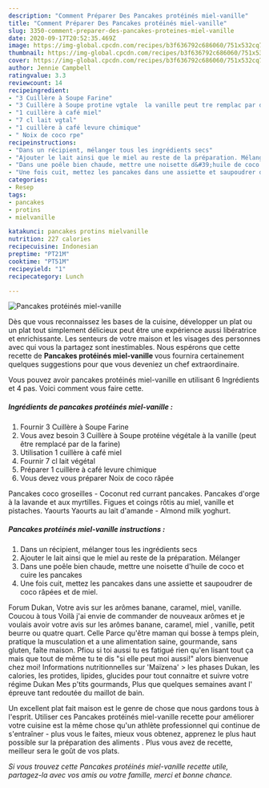 ```yaml
---
description: "Comment Préparer Des Pancakes protéinés miel-vanille"
title: "Comment Préparer Des Pancakes protéinés miel-vanille"
slug: 3350-comment-preparer-des-pancakes-proteines-miel-vanille
date: 2020-09-17T20:52:35.469Z
image: https://img-global.cpcdn.com/recipes/b3f636792c686060/751x532cq70/pancakes-proteines-miel-vanille-photo-principale-de-la-recette.jpg
thumbnail: https://img-global.cpcdn.com/recipes/b3f636792c686060/751x532cq70/pancakes-proteines-miel-vanille-photo-principale-de-la-recette.jpg
cover: https://img-global.cpcdn.com/recipes/b3f636792c686060/751x532cq70/pancakes-proteines-miel-vanille-photo-principale-de-la-recette.jpg
author: Jennie Campbell
ratingvalue: 3.3
reviewcount: 14
recipeingredient:
- "3 Cuillère à Soupe Farine"
- "3 Cuillère à Soupe protine vgtale  la vanille peut tre remplac par de la farine"
- "1 cuillère à café miel"
- "7 cl lait vgtal"
- "1 cuillère à café levure chimique"
- " Noix de coco rpe"
recipeinstructions:
- "Dans un récipient, mélanger tous les ingrédients secs"
- "Ajouter le lait ainsi que le miel au reste de la préparation. Mélanger"
- "Dans une poêle bien chaude, mettre une noisette d&#39;huile de coco et cuire les pancakes"
- "Une fois cuit, mettez les pancakes dans une assiette et saupoudrer de coco râpées et de miel."
categories:
- Resep
tags:
- pancakes
- protins
- mielvanille

katakunci: pancakes protins mielvanille 
nutrition: 227 calories
recipecuisine: Indonesian
preptime: "PT21M"
cooktime: "PT51M"
recipeyield: "1"
recipecategory: Lunch

---
```



![Pancakes protéinés miel-vanille](https://img-global.cpcdn.com/recipes/b3f636792c686060/751x532cq70/pancakes-proteines-miel-vanille-photo-principale-de-la-recette.jpg)

Dès que vous reconnaissez les bases de la cuisine, développer un plat ou un plat tout simplement délicieux peut être une expérience aussi libératrice et enrichissante. Les senteurs de votre maison et les visages des personnes avec qui vous la partagez sont inestimables. Nous espérons que cette recette de <strong> Pancakes protéinés miel-vanille </strong> vous fournira certainement quelques suggestions pour que vous deveniez un chef extraordinaire.

<!--inarticleads1-->

Vous pouvez avoir pancakes protéinés miel-vanille en utilisant 6 Ingrédients et 4 pas. Voici comment vous faire cette.

##### Ingrédients de pancakes protéinés miel-vanille :

1. Fournir 3 Cuillère à Soupe Farine
1. Vous avez besoin 3 Cuillère à Soupe protéine végétale à la vanille (peut être remplacé par de la farine)
1. Utilisation 1 cuillère à café miel
1. Fournir 7 cl lait végétal
1. Préparer 1 cuillère à café levure chimique
1. Vous devez vous préparer  Noix de coco râpée


Pancakes coco groseilles - Coconut red currant pancakes. Pancakes d&#39;orge à la lavande et aux myrtilles. Figues et coings rôtis au miel, vanille et pistaches. Yaourts Yaourts au lait d&#39;amande - Almond milk yoghurt. 

<!--inarticleads2-->

##### Pancakes protéinés miel-vanille instructions :

1. Dans un récipient, mélanger tous les ingrédients secs
1. Ajouter le lait ainsi que le miel au reste de la préparation. Mélanger
1. Dans une poêle bien chaude, mettre une noisette d&#39;huile de coco et cuire les pancakes
1. Une fois cuit, mettez les pancakes dans une assiette et saupoudrer de coco râpées et de miel.


Forum Dukan, Votre avis sur les arômes banane, caramel, miel, vanille. Coucou à tous Voilà j&#39;ai envie de commander de nouveaux arômes et je voulais avoir votre avis sur les arômes banane, caramel, miel , vanille, petit beurre ou quatre quart. Celle Parce qu&#39;être maman qui bosse à temps plein, pratique la musculation et a une alimentation saine, gourmande, sans gluten, faîte maison. Pfiou si toi aussi tu es fatigué rien qu&#39;en lisant tout ça mais que tout de même tu te dis &#34;si elle peut moi aussi!&#34; alors bienvenue chez moi! Informations nutritionnelles sur &#39;Maïzena&#39; &gt; les phases Dukan, les calories, les protides, lipides, glucides pour tout connaitre et suivre votre régime Dukan Mes p&#39;tits gourmands, Plus que quelques semaines avant l&#39; épreuve tant redoutée du maillot de bain. 

<!--inarticleads1-->

<p>
Un excellent plat fait maison est le genre de chose que nous gardons tous à l'esprit. Utiliser ces Pancakes protéinés miel-vanille recette pour améliorer votre cuisine est la même chose qu'un athlète professionnel qui continue de s'entraîner - plus vous le faites, mieux vous obtenez, apprenez le plus haut possible sur la préparation des aliments . Plus vous avez de recette, meilleur sera le goût de vos plats.
</p>

<p>
<i>Si vous trouvez cette Pancakes protéinés miel-vanille recette utile, partagez-la avec vos amis ou votre famille, merci et bonne chance.</i>
</p>
